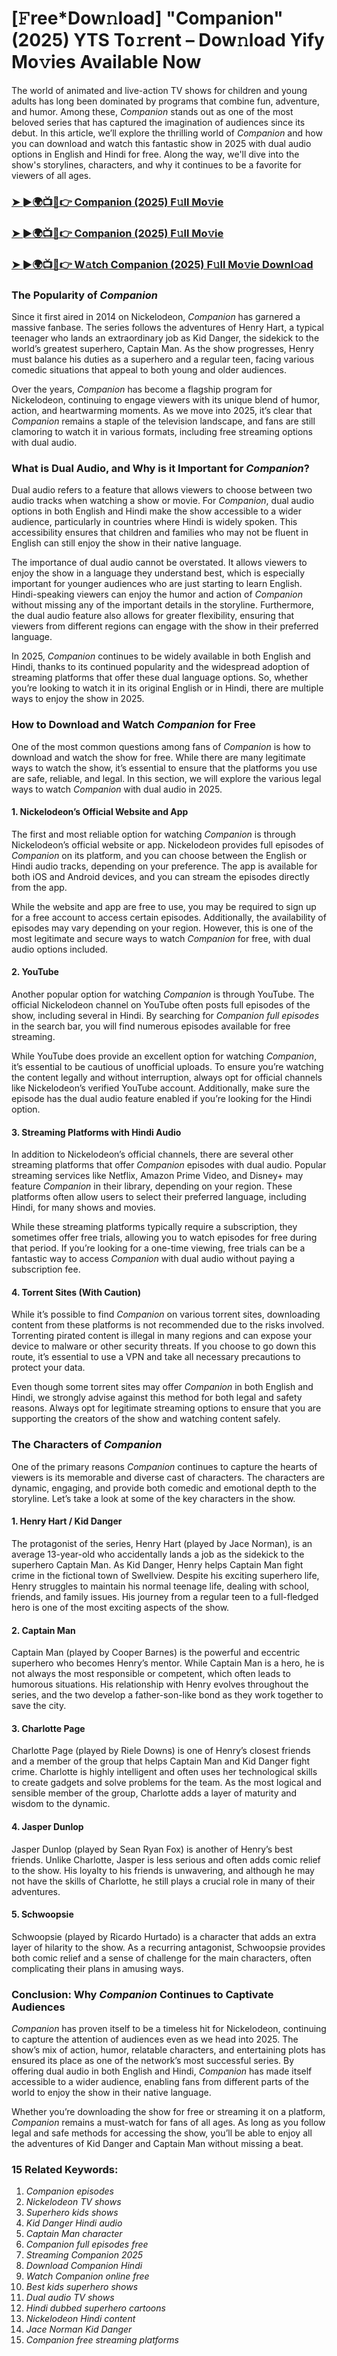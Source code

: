 # [𝙵ree*Dow𝚗load] "Companion"(2025) YTS To𝚛rent – Dow𝚗load Yify Mo𝚟ies Available Now

The world of animated and live-action TV shows for children and young adults has long been dominated by programs that combine fun, adventure, and humor. Among these, *Companion* stands out as one of the most beloved series that has captured the imagination of audiences since its debut. In this article, we’ll explore the thrilling world of *Companion* and how you can download and watch this fantastic show in 2025 with dual audio options in English and Hindi for free. Along the way, we'll dive into the show's storylines, characters, and why it continues to be a favorite for viewers of all ages.

<h3><a href="https://short.cl/companion">➤ ►🌍📺📱👉 Companion (2025) F𝚞ll Mo𝚟ie</a></h3>

<h3><a href="https://short.cl/companion">➤ ►🌍📺📱👉 Companion (2025) F𝚞ll Mo𝚟ie</a></h3>

<h3><a href="https://short.cl/companion">➤ ►🌍📺📱👉 W𝚊tch Companion (2025) F𝚞ll Mo𝚟ie Downl𝚘ad</a></h3>

### The Popularity of *Companion*

Since it first aired in 2014 on Nickelodeon, *Companion* has garnered a massive fanbase. The series follows the adventures of Henry Hart, a typical teenager who lands an extraordinary job as Kid Danger, the sidekick to the world’s greatest superhero, Captain Man. As the show progresses, Henry must balance his duties as a superhero and a regular teen, facing various comedic situations that appeal to both young and older audiences.

Over the years, *Companion* has become a flagship program for Nickelodeon, continuing to engage viewers with its unique blend of humor, action, and heartwarming moments. As we move into 2025, it’s clear that *Companion* remains a staple of the television landscape, and fans are still clamoring to watch it in various formats, including free streaming options with dual audio.

### What is Dual Audio, and Why is it Important for *Companion*?

Dual audio refers to a feature that allows viewers to choose between two audio tracks when watching a show or movie. For *Companion*, dual audio options in both English and Hindi make the show accessible to a wider audience, particularly in countries where Hindi is widely spoken. This accessibility ensures that children and families who may not be fluent in English can still enjoy the show in their native language.

The importance of dual audio cannot be overstated. It allows viewers to enjoy the show in a language they understand best, which is especially important for younger audiences who are just starting to learn English. Hindi-speaking viewers can enjoy the humor and action of *Companion* without missing any of the important details in the storyline. Furthermore, the dual audio feature also allows for greater flexibility, ensuring that viewers from different regions can engage with the show in their preferred language.

In 2025, *Companion* continues to be widely available in both English and Hindi, thanks to its continued popularity and the widespread adoption of streaming platforms that offer these dual language options. So, whether you’re looking to watch it in its original English or in Hindi, there are multiple ways to enjoy the show in 2025.

### How to Download and Watch *Companion* for Free

One of the most common questions among fans of *Companion* is how to download and watch the show for free. While there are many legitimate ways to watch the show, it’s essential to ensure that the platforms you use are safe, reliable, and legal. In this section, we will explore the various legal ways to watch *Companion* with dual audio in 2025.

#### 1. **Nickelodeon’s Official Website and App**

The first and most reliable option for watching *Companion* is through Nickelodeon’s official website or app. Nickelodeon provides full episodes of *Companion* on its platform, and you can choose between the English or Hindi audio tracks, depending on your preference. The app is available for both iOS and Android devices, and you can stream the episodes directly from the app.

While the website and app are free to use, you may be required to sign up for a free account to access certain episodes. Additionally, the availability of episodes may vary depending on your region. However, this is one of the most legitimate and secure ways to watch *Companion* for free, with dual audio options included.

#### 2. **YouTube**

Another popular option for watching *Companion* is through YouTube. The official Nickelodeon channel on YouTube often posts full episodes of the show, including several in Hindi. By searching for *Companion full episodes* in the search bar, you will find numerous episodes available for free streaming.

While YouTube does provide an excellent option for watching *Companion*, it’s essential to be cautious of unofficial uploads. To ensure you’re watching the content legally and without interruption, always opt for official channels like Nickelodeon’s verified YouTube account. Additionally, make sure the episode has the dual audio feature enabled if you’re looking for the Hindi option.

#### 3. **Streaming Platforms with Hindi Audio**

In addition to Nickelodeon’s official channels, there are several other streaming platforms that offer *Companion* episodes with dual audio. Popular streaming services like Netflix, Amazon Prime Video, and Disney+ may feature *Companion* in their library, depending on your region. These platforms often allow users to select their preferred language, including Hindi, for many shows and movies.

While these streaming platforms typically require a subscription, they sometimes offer free trials, allowing you to watch episodes for free during that period. If you’re looking for a one-time viewing, free trials can be a fantastic way to access *Companion* with dual audio without paying a subscription fee.

#### 4. **Torrent Sites (With Caution)**

While it’s possible to find *Companion* on various torrent sites, downloading content from these platforms is not recommended due to the risks involved. Torrenting pirated content is illegal in many regions and can expose your device to malware or other security threats. If you choose to go down this route, it’s essential to use a VPN and take all necessary precautions to protect your data.

Even though some torrent sites may offer *Companion* in both English and Hindi, we strongly advise against this method for both legal and safety reasons. Always opt for legitimate streaming options to ensure that you are supporting the creators of the show and watching content safely.

### The Characters of *Companion*

One of the primary reasons *Companion* continues to capture the hearts of viewers is its memorable and diverse cast of characters. The characters are dynamic, engaging, and provide both comedic and emotional depth to the storyline. Let’s take a look at some of the key characters in the show.

#### 1. **Henry Hart / Kid Danger**

The protagonist of the series, Henry Hart (played by Jace Norman), is an average 13-year-old who accidentally lands a job as the sidekick to the superhero Captain Man. As Kid Danger, Henry helps Captain Man fight crime in the fictional town of Swellview. Despite his exciting superhero life, Henry struggles to maintain his normal teenage life, dealing with school, friends, and family issues. His journey from a regular teen to a full-fledged hero is one of the most exciting aspects of the show.

#### 2. **Captain Man**

Captain Man (played by Cooper Barnes) is the powerful and eccentric superhero who becomes Henry’s mentor. While Captain Man is a hero, he is not always the most responsible or competent, which often leads to humorous situations. His relationship with Henry evolves throughout the series, and the two develop a father-son-like bond as they work together to save the city.

#### 3. **Charlotte Page**

Charlotte Page (played by Riele Downs) is one of Henry’s closest friends and a member of the group that helps Captain Man and Kid Danger fight crime. Charlotte is highly intelligent and often uses her technological skills to create gadgets and solve problems for the team. As the most logical and sensible member of the group, Charlotte adds a layer of maturity and wisdom to the dynamic.

#### 4. **Jasper Dunlop**

Jasper Dunlop (played by Sean Ryan Fox) is another of Henry’s best friends. Unlike Charlotte, Jasper is less serious and often adds comic relief to the show. His loyalty to his friends is unwavering, and although he may not have the skills of Charlotte, he still plays a crucial role in many of their adventures.

#### 5. **Schwoopsie**

Schwoopsie (played by Ricardo Hurtado) is a character that adds an extra layer of hilarity to the show. As a recurring antagonist, Schwoopsie provides both comic relief and a sense of challenge for the main characters, often complicating their plans in amusing ways.

### Conclusion: Why *Companion* Continues to Captivate Audiences

*Companion* has proven itself to be a timeless hit for Nickelodeon, continuing to capture the attention of audiences even as we head into 2025. The show’s mix of action, humor, relatable characters, and entertaining plots has ensured its place as one of the network’s most successful series. By offering dual audio in both English and Hindi, *Companion* has made itself accessible to a wider audience, enabling fans from different parts of the world to enjoy the show in their native language.

Whether you’re downloading the show for free or streaming it on a platform, *Companion* remains a must-watch for fans of all ages. As long as you follow legal and safe methods for accessing the show, you’ll be able to enjoy all the adventures of Kid Danger and Captain Man without missing a beat.

### 15 Related Keywords:
1. *Companion episodes*
2. *Nickelodeon TV shows*
3. *Superhero kids shows*
4. *Kid Danger Hindi audio*
5. *Captain Man character*
6. *Companion full episodes free*
7. *Streaming *Companion* 2025*
8. *Download *Companion* Hindi*
9. *Watch *Companion* online free*
10. *Best kids superhero shows*
11. *Dual audio TV shows*
12. *Hindi dubbed superhero cartoons*
13. *Nickelodeon Hindi content*
14. *Jace Norman Kid Danger*
15. *Companion free streaming platforms*
